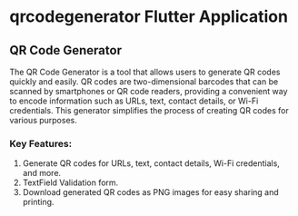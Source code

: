# qrcodegenerator Flutter Application

## QR Code Generator

The QR Code Generator is a tool that allows users to generate QR codes quickly and easily. QR codes are two-dimensional barcodes that can be scanned by smartphones or QR code readers, providing a convenient way to encode information such as URLs, text, contact details, or Wi-Fi credentials. This generator simplifies the process of creating QR codes for various purposes.

### Key Features:
1. Generate QR codes for URLs, text, contact details, Wi-Fi credentials, and more.
2. TextField Validation form.
3. Download generated QR codes as PNG images for easy sharing and printing.
